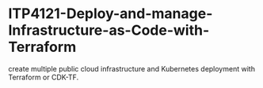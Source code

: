 # ITP4121-Deploy-and-manage-Infrastructure-as-Code-with-Terraform
 create multiple public cloud infrastructure and Kubernetes deployment with Terraform or CDK-TF.
